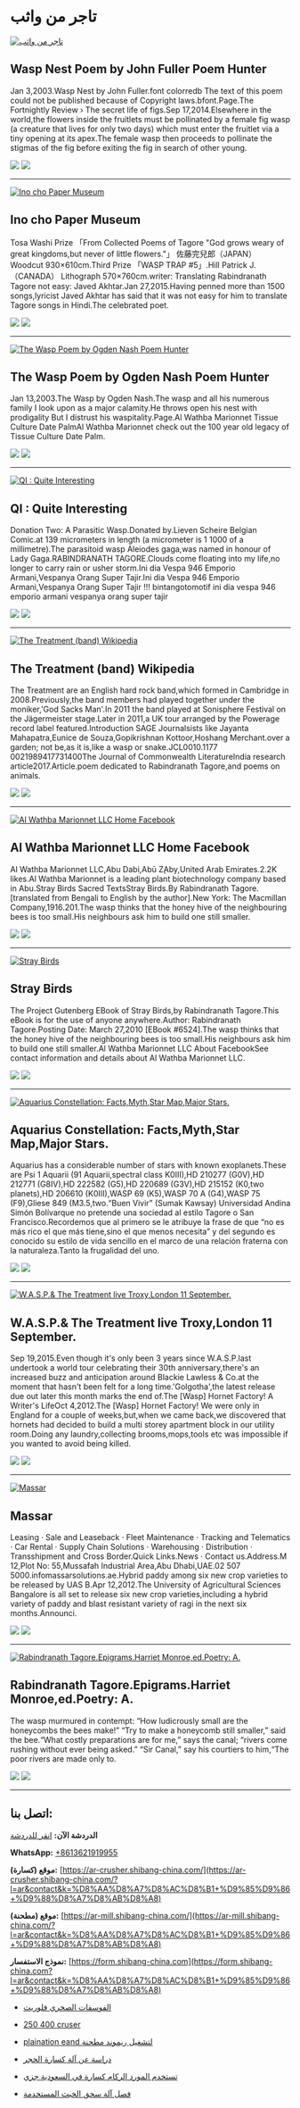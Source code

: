 # تاجر من واثب

<a href="https://swt.shibang-china.com/?l=ar&img&k=%D8%AA%D8%A7%D8%AC%D8%B1+%D9%85%D9%86+%D9%88%D8%A7%D8%AB%D8%A8" target="_blank">![تاجر من واثب](http://static.shibang-china.com/all-800x300/514.jpg)</a>

## Wasp Nest Poem by John Fuller Poem Hunter
Jan 3,2003.Wasp Nest by John Fuller.font colorredb The text of this poem could not be published because of Copyright laws.bfont.Page.The Fortnightly Review › The secret life of figs.Sep 17,2014.Elsewhere in the world,the flowers inside the fruitlets must be pollinated by a female fig wasp (a creature that lives for only two days) which must enter the fruitlet via a tiny opening at its apex.The female wasp then proceeds to pollinate the stigmas of the fig before exiting the fig in search of other young.


<a href="https://whatsapp.shibangsoft.com/WhatsApp.php" target="_blank" title="WhatsApp">![](http://static.shibang-china.com/icon/whatsapp.png)</a> <a href="https://swt.shibang-china.com/?l=ar&icon&k=%D8%AA%D8%A7%D8%AC%D8%B1+%D9%85%D9%86+%D9%88%D8%A7%D8%AB%D8%A8" target="_blank">![](http://static.shibang-china.com/icon/chat-ar.png)</a>

---

<a href="https://swt.shibang-china.com/?l=ar&img&k=%D8%AA%D8%A7%D8%AC%D8%B1+%D9%85%D9%86+%D9%88%D8%A7%D8%AB%D8%A8" target="_blank">![Ino cho Paper Museum](http://static.shibang-china.com/all-800x300/959.jpg)</a>

## Ino cho Paper Museum
Tosa Washi Prize 「From Collected Poems of Tagore &quot;God grows weary of great kingdoms,but never of little flowers.&quot;」 佐藤完兒郎（JAPAN） Woodcut 930×610cm.Third Prize 「WASP TRAP #5」.Hill Patrick J.（CANADA） Lithograph 570×760cm.writer: Translating Rabindranath Tagore not easy: Javed Akhtar.Jan 27,2015.Having penned more than 1500 songs,lyricist Javed Akhtar has said that it was not easy for him to translate Tagore songs in Hindi.The celebrated poet.


<a href="https://whatsapp.shibangsoft.com/WhatsApp.php" target="_blank" title="WhatsApp">![](http://static.shibang-china.com/icon/whatsapp.png)</a> <a href="https://swt.shibang-china.com/?l=ar&icon&k=%D8%AA%D8%A7%D8%AC%D8%B1+%D9%85%D9%86+%D9%88%D8%A7%D8%AB%D8%A8" target="_blank">![](http://static.shibang-china.com/icon/chat-ar.png)</a>

---

<a href="https://swt.shibang-china.com/?l=ar&img&k=%D8%AA%D8%A7%D8%AC%D8%B1+%D9%85%D9%86+%D9%88%D8%A7%D8%AB%D8%A8" target="_blank">![The Wasp Poem by Ogden Nash Poem Hunter](http://static.shibang-china.com/all-800x300/547.jpg)</a>

## The Wasp Poem by Ogden Nash Poem Hunter
Jan 13,2003.The Wasp by Ogden Nash.The wasp and all his numerous family I look upon as a major calamity.He throws open his nest with prodigality But I distrust his waspitality.Page.Al Wathba Marionnet Tissue Culture Date PalmAl Wathba Marionnet check out the 100 year old legacy of Tissue Culture Date Palm.


<a href="https://whatsapp.shibangsoft.com/WhatsApp.php" target="_blank" title="WhatsApp">![](http://static.shibang-china.com/icon/whatsapp.png)</a> <a href="https://swt.shibang-china.com/?l=ar&icon&k=%D8%AA%D8%A7%D8%AC%D8%B1+%D9%85%D9%86+%D9%88%D8%A7%D8%AB%D8%A8" target="_blank">![](http://static.shibang-china.com/icon/chat-ar.png)</a>

---

<a href="https://swt.shibang-china.com/?l=ar&img&k=%D8%AA%D8%A7%D8%AC%D8%B1+%D9%85%D9%86+%D9%88%D8%A7%D8%AB%D8%A8" target="_blank">![QI : Quite Interesting](http://static.shibang-china.com/all-800x300/1007.jpg)</a>

## QI : Quite Interesting
Donation Two: A Parasitic Wasp.Donated by.Lieven Scheire Belgian Comic.at 139 micrometers in length (a micrometer is 1 1000 of a millimetre).The parasitoid wasp Aleiodes gaga,was named in honour of Lady Gaga.RABINDRANATH TAGORE.Clouds come floating into my life,no longer to carry rain or usher storm.Ini dia Vespa 946 Emporio Armani,Vespanya Orang Super Tajir.Ini dia Vespa 946 Emporio Armani,Vespanya Orang Super Tajir !!! bintangotomotif ini dia vespa 946 emporio armani vespanya orang super tajir


<a href="https://whatsapp.shibangsoft.com/WhatsApp.php" target="_blank" title="WhatsApp">![](http://static.shibang-china.com/icon/whatsapp.png)</a> <a href="https://swt.shibang-china.com/?l=ar&icon&k=%D8%AA%D8%A7%D8%AC%D8%B1+%D9%85%D9%86+%D9%88%D8%A7%D8%AB%D8%A8" target="_blank">![](http://static.shibang-china.com/icon/chat-ar.png)</a>

---

<a href="https://swt.shibang-china.com/?l=ar&img&k=%D8%AA%D8%A7%D8%AC%D8%B1+%D9%85%D9%86+%D9%88%D8%A7%D8%AB%D8%A8" target="_blank">![The Treatment (band) Wikipedia](http://static.shibang-china.com/all-800x300/1510.jpg)</a>

## The Treatment (band) Wikipedia
The Treatment are an English hard rock band,which formed in Cambridge in 2008.Previously,the band members had played together under the moniker,&#39;God Sacks Man&#39;.In 2011 the band played at Sonisphere Festival on the Jägermeister stage.Later in 2011,a UK tour arranged by the Powerage record label featured.Introduction SAGE Journalsists like Jayanta Mahapatra,Eunice de Souza,Gopikrishnan Kottoor,Hoshang Merchant.over a garden; not be,as it is,like a wasp or snake.JCL0010.1177 0021989417731400The Journal of Commonwealth LiteratureIndia research article2017.Article.poem dedicated to Rabindranath Tagore,and poems on animals.


<a href="https://whatsapp.shibangsoft.com/WhatsApp.php" target="_blank" title="WhatsApp">![](http://static.shibang-china.com/icon/whatsapp.png)</a> <a href="https://swt.shibang-china.com/?l=ar&icon&k=%D8%AA%D8%A7%D8%AC%D8%B1+%D9%85%D9%86+%D9%88%D8%A7%D8%AB%D8%A8" target="_blank">![](http://static.shibang-china.com/icon/chat-ar.png)</a>

---

<a href="https://swt.shibang-china.com/?l=ar&img&k=%D8%AA%D8%A7%D8%AC%D8%B1+%D9%85%D9%86+%D9%88%D8%A7%D8%AB%D8%A8" target="_blank">![Al Wathba Marionnet LLC Home Facebook](http://static.shibang-china.com/all-800x300/1271.jpg)</a>

## Al Wathba Marionnet LLC Home Facebook
Al Wathba Marionnet LLC,Abu Dabi,Abū Z̧Aby,United Arab Emirates.2.2K likes.Al Wathba Marionnet is a leading plant biotechnology company based in Abu.Stray Birds Sacred TextsStray Birds.By Rabindranath Tagore.[translated from Bengali to English by the author].New York: The Macmillan Company,1916.201.The wasp thinks that the honey hive of the neighbouring bees is too small.His neighbours ask him to build one still smaller.


<a href="https://whatsapp.shibangsoft.com/WhatsApp.php" target="_blank" title="WhatsApp">![](http://static.shibang-china.com/icon/whatsapp.png)</a> <a href="https://swt.shibang-china.com/?l=ar&icon&k=%D8%AA%D8%A7%D8%AC%D8%B1+%D9%85%D9%86+%D9%88%D8%A7%D8%AB%D8%A8" target="_blank">![](http://static.shibang-china.com/icon/chat-ar.png)</a>

---

<a href="https://swt.shibang-china.com/?l=ar&img&k=%D8%AA%D8%A7%D8%AC%D8%B1+%D9%85%D9%86+%D9%88%D8%A7%D8%AB%D8%A8" target="_blank">![Stray Birds](http://static.shibang-china.com/all-800x300/1218.jpg)</a>

## Stray Birds
The Project Gutenberg EBook of Stray Birds,by Rabindranath Tagore.This eBook is for the use of anyone anywhere.Author: Rabindranath Tagore.Posting Date: March 27,2010 [EBook #6524].The wasp thinks that the honey hive of the neighbouring bees is too small.His neighbours ask him to build one still smaller.Al Wathba Marionnet LLC About FacebookSee contact information and details about Al Wathba Marionnet LLC.


<a href="https://whatsapp.shibangsoft.com/WhatsApp.php" target="_blank" title="WhatsApp">![](http://static.shibang-china.com/icon/whatsapp.png)</a> <a href="https://swt.shibang-china.com/?l=ar&icon&k=%D8%AA%D8%A7%D8%AC%D8%B1+%D9%85%D9%86+%D9%88%D8%A7%D8%AB%D8%A8" target="_blank">![](http://static.shibang-china.com/icon/chat-ar.png)</a>

---

<a href="https://swt.shibang-china.com/?l=ar&img&k=%D8%AA%D8%A7%D8%AC%D8%B1+%D9%85%D9%86+%D9%88%D8%A7%D8%AB%D8%A8" target="_blank">![Aquarius Constellation: Facts,Myth,Star Map,Major Stars.](http://static.shibang-china.com/all-800x300/701.jpg)</a>

## Aquarius Constellation: Facts,Myth,Star Map,Major Stars.
Aquarius has a considerable number of stars with known exoplanets.These are Psi 1 Aquarii (91 Aquarii,spectral class K0III),HD 210277 (G0V),HD 212771 (G8IV),HD 222582 (G5),HD 220689 (G3V),HD 215152 (K0,two planets),HD 206610 (K0III),WASP 69 (K5),WASP 70 A (G4),WASP 75 (F9),Gliese 849 (M3.5,two.“Buen Vivir” (Sumak Kawsay) Universidad Andina Simón Bolívarque no pretende una sociedad al estilo Tagore o San Francisco.Recordemos que al primero se le atribuye la frase de que “no es más rico el que más tiene,sino el que menos necesita” y del segundo es conocido su estilo de vida sencillo en el marco de una relación fraterna con la naturaleza.Tanto la frugalidad del uno.


<a href="https://whatsapp.shibangsoft.com/WhatsApp.php" target="_blank" title="WhatsApp">![](http://static.shibang-china.com/icon/whatsapp.png)</a> <a href="https://swt.shibang-china.com/?l=ar&icon&k=%D8%AA%D8%A7%D8%AC%D8%B1+%D9%85%D9%86+%D9%88%D8%A7%D8%AB%D8%A8" target="_blank">![](http://static.shibang-china.com/icon/chat-ar.png)</a>

---

<a href="https://swt.shibang-china.com/?l=ar&img&k=%D8%AA%D8%A7%D8%AC%D8%B1+%D9%85%D9%86+%D9%88%D8%A7%D8%AB%D8%A8" target="_blank">![W.A.S.P.&amp; The Treatment live Troxy,London 11 September.](http://static.shibang-china.com/all-800x300/686.jpg)</a>

## W.A.S.P.&amp; The Treatment live Troxy,London 11 September.
Sep 19,2015.Even though it&#39;s only been 3 years since W.A.S.P.last undertook a world tour celebrating their 30th anniversary,there&#39;s an increased buzz and anticipation around Blackie Lawless &amp; Co.at the moment that hasn&#39;t been felt for a long time.&#39;Golgotha&#39;,the latest release due out later this month marks the end of.The [Wasp] Hornet Factory! A Writer&#39;s LifeOct 4,2012.The [Wasp] Hornet Factory! We were only in England for a couple of weeks,but,when we came back,we discovered that hornets had decided to build a multi storey apartment block in our utility room.Doing any laundry,collecting brooms,mops,tools etc was impossible if you wanted to avoid being killed.


<a href="https://whatsapp.shibangsoft.com/WhatsApp.php" target="_blank" title="WhatsApp">![](http://static.shibang-china.com/icon/whatsapp.png)</a> <a href="https://swt.shibang-china.com/?l=ar&icon&k=%D8%AA%D8%A7%D8%AC%D8%B1+%D9%85%D9%86+%D9%88%D8%A7%D8%AB%D8%A8" target="_blank">![](http://static.shibang-china.com/icon/chat-ar.png)</a>

---

<a href="https://swt.shibang-china.com/?l=ar&img&k=%D8%AA%D8%A7%D8%AC%D8%B1+%D9%85%D9%86+%D9%88%D8%A7%D8%AB%D8%A8" target="_blank">![Massar](http://static.shibang-china.com/all-800x300/765.jpg)</a>

## Massar
Leasing &middot; Sale and Leaseback &middot; Fleet Maintenance &middot; Tracking and Telematics &middot; Car Rental &middot; Supply Chain Solutions &middot; Warehousing &middot; Distribution &middot; Transshipment and Cross Border.Quick Links.News &middot; Contact us.Address.M 12,Plot No: 55,Mussafah Industrial Area,Abu Dhabi,UAE.02 507 5000.infomassarsolutions.ae.Hybrid paddy among six new crop varieties to be released by UAS B.Apr 12,2012.The University of Agricultural Sciences Bangalore is all set to release six new crop varieties,including a hybrid variety of paddy and blast resistant variety of ragi in the next six months.Announci.


<a href="https://whatsapp.shibangsoft.com/WhatsApp.php" target="_blank" title="WhatsApp">![](http://static.shibang-china.com/icon/whatsapp.png)</a> <a href="https://swt.shibang-china.com/?l=ar&icon&k=%D8%AA%D8%A7%D8%AC%D8%B1+%D9%85%D9%86+%D9%88%D8%A7%D8%AB%D8%A8" target="_blank">![](http://static.shibang-china.com/icon/chat-ar.png)</a>

---

<a href="https://swt.shibang-china.com/?l=ar&img&k=%D8%AA%D8%A7%D8%AC%D8%B1+%D9%85%D9%86+%D9%88%D8%A7%D8%AB%D8%A8" target="_blank">![Rabindranath Tagore.Epigrams.Harriet Monroe,ed.Poetry: A.](http://static.shibang-china.com/all-800x300/415.jpg)</a>

## Rabindranath Tagore.Epigrams.Harriet Monroe,ed.Poetry: A.
The wasp murmured in contempt: “How ludicrously small are the honeycombs the bees make!” “Try to make a honeycomb still smaller,” said the bee.“What costly preparations are for me,” says the canal; “rivers come rushing without ever being asked.” “Sir Canal,” say his courtiers to him,“The poor rivers are made only to.

<a href="https://whatsapp.shibangsoft.com/WhatsApp.php" target="_blank" title="WhatsApp">![](http://static.shibang-china.com/icon/whatsapp.png)</a> <a href="https://swt.shibang-china.com/?l=ar&icon&k=%D8%AA%D8%A7%D8%AC%D8%B1+%D9%85%D9%86+%D9%88%D8%A7%D8%AB%D8%A8" target="_blank">![](http://static.shibang-china.com/icon/chat-ar.png)</a>

---
## اتصل بنا:

**الدردشة الآن:** [انقر للدردشة](https://swt.shibang-china.com?l=ar&contact&k=%D8%AA%D8%A7%D8%AC%D8%B1+%D9%85%D9%86+%D9%88%D8%A7%D8%AB%D8%A8)

**WhatsApp:**  [+8613621919955](https://whatsapp.shibangsoft.com/WhatsApp.php)

**موقع (كسارة):** [https://ar-crusher.shibang-china.com/](https://ar-crusher.shibang-china.com/?l=ar&contact&k=%D8%AA%D8%A7%D8%AC%D8%B1+%D9%85%D9%86+%D9%88%D8%A7%D8%AB%D8%A8)

**موقع (مطحنة):** [https://ar-mill.shibang-china.com/](https://ar-mill.shibang-china.com/?l=ar&contact&k=%D8%AA%D8%A7%D8%AC%D8%B1+%D9%85%D9%86+%D9%88%D8%A7%D8%AB%D8%A8)

**نموذج الاستفسار:** [https://form.shibang-china.com](https://form.shibang-china.com?l=ar&contact&k=%D8%AA%D8%A7%D8%AC%D8%B1+%D9%85%D9%86+%D9%88%D8%A7%D8%AB%D8%A8)

* [الفوسفات الصخري فلوريت](../29/%D8%A7%D9%84%D9%81%D9%88%D8%B3%D9%81%D8%A7%D8%AA%20%D8%A7%D9%84%D8%B5%D8%AE%D8%B1%D9%8A%20%D9%81%D9%84%D9%88%D8%B1%D9%8A%D8%AA.md)

* [250 400 cruser](../28/250%20400%20cruser.md)

* [plaination eand لتشغيل ريموند مطحنة](../29/plaination%20eand%20%D9%84%D8%AA%D8%B4%D8%BA%D9%8A%D9%84%20%D8%B1%D9%8A%D9%85%D9%88%D9%86%D8%AF%20%D9%85%D8%B7%D8%AD%D9%86%D8%A9.md)

* [دراسة عن آلة كسارة الحجر](../28/%D8%AF%D8%B1%D8%A7%D8%B3%D8%A9%20%D8%B9%D9%86%20%D8%A2%D9%84%D8%A9%20%D9%83%D8%B3%D8%A7%D8%B1%D8%A9%20%D8%A7%D9%84%D8%AD%D8%AC%D8%B1.md)

* [تستخدم المورد الركام كسارة في السعودية جزي](../26/%D8%AA%D8%B3%D8%AA%D8%AE%D8%AF%D9%85%20%D8%A7%D9%84%D9%85%D9%88%D8%B1%D8%AF%20%D8%A7%D9%84%D8%B1%D9%83%D8%A7%D9%85%20%D9%83%D8%B3%D8%A7%D8%B1%D8%A9%20%D9%81%D9%8A%20%D8%A7%D9%84%D8%B3%D8%B9%D9%88%D8%AF%D9%8A%D8%A9%20%D8%AC%D8%B2%D9%8A.md)

* [فصل آلة سحق الخبث المستخدمة](../29/%D9%81%D8%B5%D9%84%20%D8%A2%D9%84%D8%A9%20%D8%B3%D8%AD%D9%82%20%D8%A7%D9%84%D8%AE%D8%A8%D8%AB%20%D8%A7%D9%84%D9%85%D8%B3%D8%AA%D8%AE%D8%AF%D9%85%D8%A9.md)